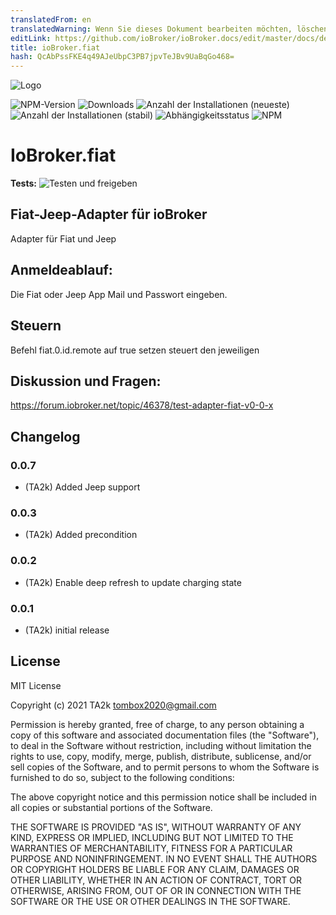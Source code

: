 ```yaml
---
translatedFrom: en
translatedWarning: Wenn Sie dieses Dokument bearbeiten möchten, löschen Sie bitte das Feld "translationsFrom". Andernfalls wird dieses Dokument automatisch erneut übersetzt
editLink: https://github.com/ioBroker/ioBroker.docs/edit/master/docs/de/adapterref/iobroker.fiat/README.md
title: ioBroker.fiat
hash: QcAbPssFKE4q49AJeUbpC3PB7jpvTeJBv9UaBqGo468=
---
```

![Logo](../../../en/adapterref/iobroker.fiat/admin/fiat.png)

![NPM-Version](https://img.shields.io/npm/v/iobroker.fiat.svg)
![Downloads](https://img.shields.io/npm/dm/iobroker.fiat.svg)
![Anzahl der Installationen (neueste)](https://iobroker.live/badges/fiat-installed.svg)
![Anzahl der Installationen (stabil)](https://iobroker.live/badges/fiat-stable.svg)
![Abhängigkeitsstatus](https://img.shields.io/david/TA2k/iobroker.fiat.svg)
![NPM](https://nodei.co/npm/iobroker.fiat.png?downloads=true)

# IoBroker.fiat
**Tests:** ![Testen und freigeben](https://github.com/TA2k/ioBroker.fiat/workflows/Test%20and%20Release/badge.svg)

## Fiat-Jeep-Adapter für ioBroker
Adapter für Fiat und Jeep

## Anmeldeablauf:
Die Fiat oder Jeep App Mail und Passwort eingeben.

## Steuern
Befehl fiat.0.id.remote auf true setzen steuert den jeweiligen

## Diskussion und Fragen:
https://forum.iobroker.net/topic/46378/test-adapter-fiat-v0-0-x

## Changelog

### 0.0.7
* (TA2k) Added Jeep support
  
### 0.0.3
* (TA2k) Added precondition
### 0.0.2
* (TA2k) Enable deep refresh to update charging state
### 0.0.1
* (TA2k) initial release

## License
MIT License

Copyright (c) 2021 TA2k <tombox2020@gmail.com>

Permission is hereby granted, free of charge, to any person obtaining a copy
of this software and associated documentation files (the "Software"), to deal
in the Software without restriction, including without limitation the rights
to use, copy, modify, merge, publish, distribute, sublicense, and/or sell
copies of the Software, and to permit persons to whom the Software is
furnished to do so, subject to the following conditions:

The above copyright notice and this permission notice shall be included in all
copies or substantial portions of the Software.

THE SOFTWARE IS PROVIDED "AS IS", WITHOUT WARRANTY OF ANY KIND, EXPRESS OR
IMPLIED, INCLUDING BUT NOT LIMITED TO THE WARRANTIES OF MERCHANTABILITY,
FITNESS FOR A PARTICULAR PURPOSE AND NONINFRINGEMENT. IN NO EVENT SHALL THE
AUTHORS OR COPYRIGHT HOLDERS BE LIABLE FOR ANY CLAIM, DAMAGES OR OTHER
LIABILITY, WHETHER IN AN ACTION OF CONTRACT, TORT OR OTHERWISE, ARISING FROM,
OUT OF OR IN CONNECTION WITH THE SOFTWARE OR THE USE OR OTHER DEALINGS IN THE
SOFTWARE.